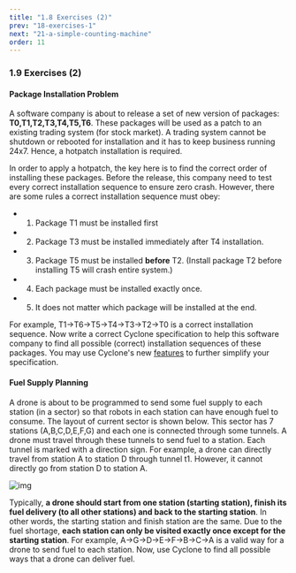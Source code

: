 ```yaml
---
title: "1.8 Exercises (2)"
prev: "18-exercises-1"
next: "21-a-simple-counting-machine"
order: 11
---
```


### 1.9 Exercises (2)

#### Package Installation Problem

A software company is about to release a set of new version of packages: **T0,T1,T2,T3,T4,T5,T6**. These packages will be used as a patch to an existing trading system (for stock market). A trading system cannot be shutdown or rebooted for installation and it has to keep business running 24x7. Hence, a hotpatch installation is required.

In order to apply a hotpatch, the key here is to find the correct order of installing these packages. Before the release, this company need to test every correct installation sequence to ensure zero crash. However, there are some rules a correct installation sequence must obey:

- 1. Package T1 must be installed first
- 2. Package T3 must be installed immediately after T4 installation.
- 3. Package T5 must be installed **before** T2. (Install package T2 before installing T5 will crash entire system.)
- 4. Each package must be installed exactly once.
- 5. It does not matter which package will be installed at the end.

For example, T1->T6->T5->T4->T3->T2->T0 is a correct installation sequence. Now write a correct Cyclone specification to help this software company to find all possible (correct) installation sequences of these packages. You may use Cyclone's new [features](https://classicwuhao.github.io/cyclone_tutorial/expr/anonymous-edges.html) to further simplify your specification.

#### Fuel Supply Planning

A drone is about to be programmed to send some fuel supply to each station (in a sector) so that robots in each station can have enough fuel to consume. The layout of current sector is shown below. This sector has 7 stations (A,B,C,D,E,F,G) and each one is connected through some tunnels. A drone must travel through these tunnels to send fuel to a station. Each tunnel is marked with a direction sign. For example, a drone can directly travel from station A to station D through tunnel t1. However, it cannot directly go from station D to station A.

![img](https://classicwuhao.github.io/cyclone_tutorial/chapter1/exercise2-2.png)

Typically, **a drone should start from one station (starting station), finish its fuel delivery (to all other stations) and back to the starting station**. In other words, the starting station and finish station are the same. Due to the fuel shortage, **each station can only be visited exactly once except for the starting station**. For example, A->G->D->E->F->B->C->A is a valid way for a drone to send fuel to each station. Now, use Cyclone to find all possible ways that a drone can deliver fuel.